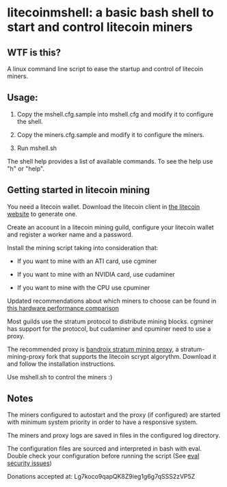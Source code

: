 # litecoinmshell: a basic bash shell to start and control litecoin miners

## WTF is this?

A linux command line script to ease the startup and control of litecoin miners.

## Usage:

1. Copy the mshell.cfg.sample into mshell.cfg and modify it to configure the
shell.

2. Copy the miners.cfg.sample and modify it to configure the miners.

3. Run mshell.sh

The shell help provides a list of available commands. To see the help use "h" or
"help".

## Getting started in litecoin mining

You need a litecoin wallet. Download the litecoin client in [the litecoin
website](http://litecoin.org) to generate one.

Create an account in a litecoin mining guild, configure your litecoin wallet and
register a worker name and a password.

Install the mining script taking into consideration that:

* If you want to mine with an ATI card, use cgminer

* If you want to mine with an NVIDIA card, use cudaminer

* If you want to mine with the CPU use cpuminer

Updated recommendations about which miners to choose can be found in
[this hardware performance comparison](https://github.com/litecoin-project/litecoin/wiki/Mining-hardware-comparison)

Most guilds use the stratum protocol to distribute mining blocks.
cgminer has support for the protocol, but cudaminer and cpuminer need to use a
proxy.

The recommended proxy is [bandroix
stratum mining proxy](https://github.com/bandroidx/stratum-mining-proxy),
a stratum-mining-proxy fork that supports the litecoin scrypt algorythm.
Download it and follow the installation instructions.

Use mshell.sh to control the miners :)

## Notes

The miners configured to autostart and the proxy (if configured) are started
with minimum system priority in order to have a responsive system.

The miners and proxy logs are saved in files in the configured log directory.

The configuration files are sourced and interpreted in bash with eval.
Double check your configuration before running the script (See [eval security
issues](http://mywiki.wooledge.org/BashFAQ/048))

Donations accepted at:
Lg7koco9qapQK8Z9ieg1g6g7qSSS2zVP5Z
